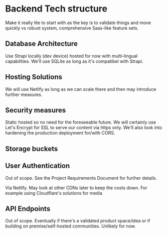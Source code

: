 # Backend Tech structure

Make it really lite to start with as the key is to validate things and move quickly vs robust system, comprehensive Saas-like feature sets. 
  
## Database Architecture  
Use Strapi locally (dev device) hosted for now with multi-lingual capabilities. We'll use SQLite as long as it's compatibel with Strapi.

## Hosting Solutions  
We will use Netlify as long as we can scale there and then may introduce further measures.

## Security measures  
Static hosted so no need for the foreseeable future. We will certainly use Let's Encrypt for SSL to serve our content via https only. 
We'll also look into hardening the production deployment for/with CORS.

## Storage buckets  
## User Authentication  
Out of scope. See the Project Requirements Document for further details.

Via Netlify. May look at other CDNs later to keep the costs down. For example using Cloudflare's solutions for media

## API Endpoints  
Out of scope. Eventually if there's a validated product space/idea or if building on premise/self-hosted communities. Unlikely for now. 